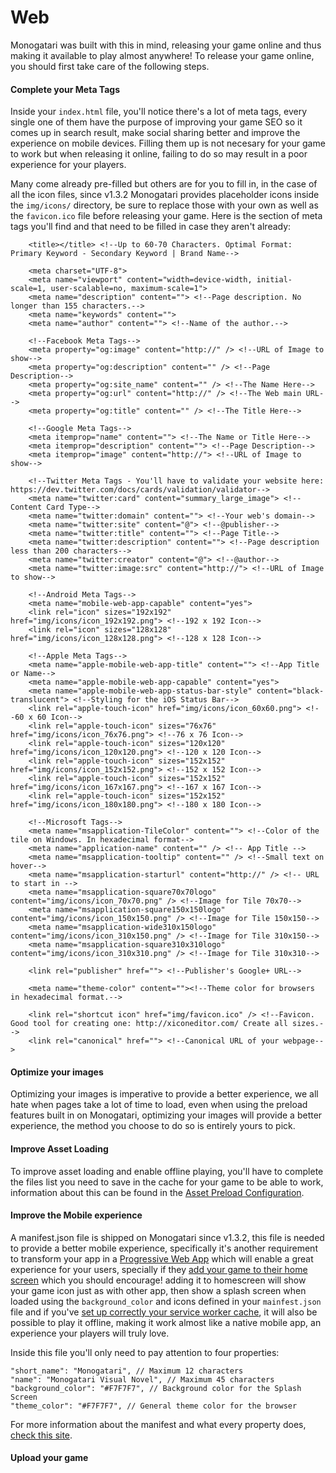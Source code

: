 # Web

Monogatari was built with this in mind, releasing your game online and thus making it available to play almost anywhere! To release your game online, you should first take care of the following steps.

#### Complete your Meta Tags

Inside your `index.html` file, you'll notice there's a lot of meta tags, every single one of them have the purpose of improving your game SEO so it comes up in search result, make social sharing better and improve the experience on mobile devices. Filling them up is not necesary for your game to work but when releasing it online, failing to do so may result in a poor experience for your players.

Many come already pre-filled but others are for you to fill in, in the case of all the icon files, since v1.3.2 Monogatari provides placeholder icons inside the `img/icons/` directory, be sure to replace those with your own as well as the `favicon.ico` file before releasing your game. Here is the section of meta tags you'll find and that need to be filled in case they aren't already:

```
    <title></title> <!--Up to 60-70 Characters. Optimal Format: Primary Keyword - Secondary Keyword | Brand Name-->

    <meta charset="UTF-8">
    <meta name="viewport" content="width=device-width, initial-scale=1, user-scalable=no, maximum-scale=1">
    <meta name="description" content=""> <!--Page description. No longer than 155 characters.-->
    <meta name="keywords" content="">
    <meta name="author" content=""> <!--Name of the author.-->

    <!--Facebook Meta Tags-->
    <meta property="og:image" content="http://" /> <!--URL of Image to show-->
    <meta property="og:description" content="" /> <!--Page Description-->
    <meta property="og:site_name" content="" /> <!--The Name Here-->
    <meta property="og:url" content="http://" /> <!--The Web main URL-->
    <meta property="og:title" content="" /> <!--The Title Here-->

    <!--Google Meta Tags-->
    <meta itemprop="name" content=""> <!--The Name or Title Here-->
    <meta itemprop="description" content=""> <!--Page Description-->
    <meta itemprop="image" content="http://"> <!--URL of Image to show-->

    <!--Twitter Meta Tags - You'll have to validate your website here: https://dev.twitter.com/docs/cards/validation/validator-->
    <meta name="twitter:card" content="summary_large_image"> <!--Content Card Type-->
    <meta name="twitter:domain" content=""> <!--Your web's domain-->
    <meta name="twitter:site" content="@"> <!--@publisher-->
    <meta name="twitter:title" content=""> <!--Page Title-->
    <meta name="twitter:description" content=""> <!--Page description less than 200 characters-->
    <meta name="twitter:creator" content="@"> <!--@author-->
    <meta name="twitter:image:src" content="http://"> <!--URL of Image to show-->

    <!--Android Meta Tags-->
    <meta name="mobile-web-app-capable" content="yes">
    <link rel="icon" sizes="192x192" href="img/icons/icon_192x192.png"> <!--192 x 192 Icon-->
    <link rel="icon" sizes="128x128" href="img/icons/icon_128x128.png"> <!--128 x 128 Icon-->

    <!--Apple Meta Tags-->
    <meta name="apple-mobile-web-app-title" content=""> <!--App Title or Name-->
    <meta name="apple-mobile-web-app-capable" content="yes">
    <meta name="apple-mobile-web-app-status-bar-style" content="black-translucent"> <!--Styling for the iOS Status Bar-->
    <link rel="apple-touch-icon" href="img/icons/icon_60x60.png"> <!--60 x 60 Icon-->
    <link rel="apple-touch-icon" sizes="76x76" href="img/icons/icon_76x76.png"> <!--76 x 76 Icon-->
    <link rel="apple-touch-icon" sizes="120x120" href="img/icons/icon_120x120.png"> <!--120 x 120 Icon-->
    <link rel="apple-touch-icon" sizes="152x152" href="img/icons/icon_152x152.png"> <!--152 x 152 Icon-->
    <link rel="apple-touch-icon" sizes="152x152" href="img/icons/icon_167x167.png"> <!--167 x 167 Icon-->
    <link rel="apple-touch-icon" sizes="152x152" href="img/icons/icon_180x180.png"> <!--180 x 180 Icon-->

    <!--Microsoft Tags-->
    <meta name="msapplication-TileColor" content=""> <!--Color of the tile on Windows. In hexadecimal format-->
    <meta name="application-name" content="" /> <!-- App Title -->
    <meta name="msapplication-tooltip" content="" /> <!--Small text on hover-->
    <meta name="msapplication-starturl" content="http://" /> <!-- URL to start in -->
    <meta name="msapplication-square70x70logo" content="img/icons/icon_70x70.png" /> <!--Image for Tile 70x70-->
    <meta name="msapplication-square150x150logo" content="img/icons/icon_150x150.png" /> <!--Image for Tile 150x150-->
    <meta name="msapplication-wide310x150logo" content="img/icons/icon_310x150.png" /> <!--Image for Tile 310x150-->
    <meta name="msapplication-square310x310logo" content="img/icons/icon_310x310.png" /> <!--Image for Tile 310x310-->

    <link rel="publisher" href=""> <!--Publisher's Google+ URL-->

    <meta name="theme-color" content=""><!--Theme color for browsers in hexadecimal format.-->

    <link rel="shortcut icon" href="img/favicon.ico" /> <!--Favicon. Good tool for creating one: http://xiconeditor.com/ Create all sizes.-->
    <link rel="canonical" href=""> <!--Canonical URL of your webpage-->
```

#### Optimize your images

Optimizing your images is imperative to provide a better experience, we all hate when pages take a lot of time to load, even when using the preload features built in on Monogatari, optimizing your images will provide a better experience, the method you choose to do so is entirely yours to pick.

#### Improve Asset Loading

To improve asset loading and enable offline playing, you'll have to complete the files list you need to save in the cache for your game to be able to work, information about this can be found in the [Asset Preload Configuration](https://monogatari.io/documentation/configuration/asset-preload/).

#### Improve the Mobile experience

A manifest.json file is shipped on Monogatari since v1.3.2, this file is needed to provide a better mobile experience, specifically it's another requirement to transform your app in a [Progressive Web App](https://en.wikipedia.org/wiki/Progressive_web_app) which will enable a great experience for your users, specially if they [add your game to their home screen](https://www.howtogeek.com/196087/how-to-add-websites-to-the-home-screen-on-any-smartphone-or-tablet/) which you should encourage! adding it to homescreen will show your game icon just as with other app, then show a splash screen when loaded using the `background_color` and icons defined in your `mainfest.json` file and if you've [set up correctly your service worker cache](https://monogatari.io/documentation/configuration/asset-preload/), it will also be possible to play it offline, making it work almost like a native mobile app, an experience your players will truly love.

Inside this file you'll only need to pay attention to four properties:

```
"short_name": "Monogatari", // Maximum 12 characters
"name": "Monogatari Visual Novel", // Maximum 45 characters
"background_color": "#F7F7F7", // Background color for the Splash Screen
"theme_color": "#F7F7F7", // General theme color for the browser
```

For more information about the manifest and what every property does, [check this site](https://developer.mozilla.org/en-US/docs/Web/Manifest).

#### Upload your game

